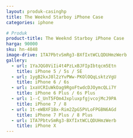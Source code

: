 ```yaml
---
layout: produk-casinghp
title: The Weeknd Starboy iPhone Case
categories: iphone

# Produk
product-title: The Weeknd Starboy iPhone Case
harga: 90000
sku: hn-4848
image-drive: 1TA7PbtvSmRg3-BXfIxtWCLQDUHmzWerb
gallery:
  - url: 1YaJQG0ViIi4t4PzLxBJFIpIbtqcm5Etn
    title: iPhone 5 / 5s / SE
  - url: 1ygB2kxJ8l2zYvPWw-PKOlOQqLsktzVgU
    title: iPhone 6 / 6s
  - url: 1xaVCRIuWkOag9RgoFtwdcDJOymcQLi7Y
    title: iPhone 6 Plus / 6s Plus
  - url: 1--C_UnT5FOm4JxpluxpfgjvcojMcJ9PA
    title: iPhone 7 / 8
  - url: 1t-eWBXF1Bx-Rim2ZpG5PVLoFPGBN6AGd
    title: iPhone 7 Plus / 8 Plus
  - url: 1TA7PbtvSmRg3-BXfIxtWCLQDUHmzWerb
    title: iPhone X
---
```

